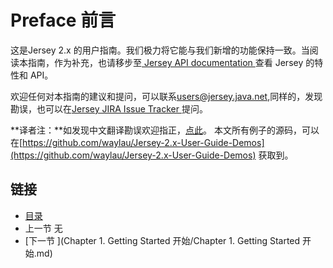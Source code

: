 Preface 前言
========================

这是Jersey 2.x 的用户指南。我们极力将它能与我们新增的功能保持一致。当阅读本指南，作为补充，也请移步至[ Jersey API documentation ](https://jersey.java.net/apidocs)查看 Jersey 的特性和 API。

欢迎任何对本指南的建议和提问，可以联系[users@jersey.java.net](mailto:users@jersey.java.net),同样的，发现勘误，也可以在[Jersey JIRA Issue Tracker ](http://java.net/jira/browse/JERSEY)提问。


**译者注：**如发现中文翻译勘误欢迎指正，[点此](https://github.com/waylau/Jersey-2.x-User-Guide/issues)。
本文所有例子的源码，可以在[https://github.com/waylau/Jersey-2.x-User-Guide-Demos](https://github.com/waylau/Jersey-2.x-User-Guide-Demos) 获取到。

## 链接
* [目录](../目录.md)
* 上一节 无
* [下一节 ](Chapter 1. Getting Started 开始/Chapter 1. Getting Started 开始.md)